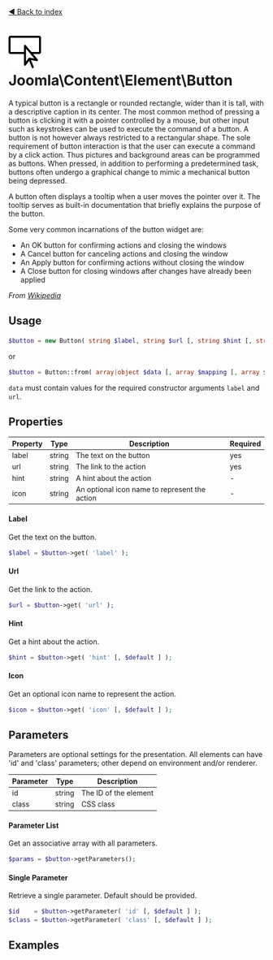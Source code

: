 [◄ Back to index](index.md)
# ![Button icon](docs/assets/button.svg) Joomla\Content\Element\Button

A typical button is a rectangle or rounded rectangle, wider than it is tall, with a descriptive caption in its center.
The most common method of pressing a button is clicking it with a pointer controlled by a mouse, but other input such
as keystrokes can be used to execute the command of a button. A button is not however always restricted to a
rectangular shape. The sole requirement of button interaction is that the user can execute a command by a click
action. Thus pictures and background areas can be programmed as buttons. When pressed, in addition to performing a
predetermined task, buttons often undergo a graphical change to mimic a mechanical button being depressed.

A button often displays a tooltip when a user moves the pointer over it. The tooltip serves as built-in documentation
that briefly explains the purpose of the button.

Some very common incarnations of the button widget are:

- An OK button for confirming actions and closing the windows
- A Cancel button for canceling actions and closing the window
- An Apply button for confirming actions without closing the window
- A Close button for closing windows after changes have already been applied

_From [Wikipedia](https://en.wikipedia.org/wiki/Button_(computing))_

## Usage

```php
$button = new Button( string $label, string $url [, string $hint [, string $icon [, array $params ] ] ] );
```

or

```php
$button = Button::from( array|object $data [, array $mapping [, array $params ] ] );
```

`data` must contain values for the required constructor arguments `label` and `url`.

## Properties

Property | Type   | Description  | Required
-------- | ------ | ------------ | ----
label | string | The text on the button | yes
url | string | The link to the action | yes
hint | string | A hint about the action | -
icon | string | An optional icon name to represent the action | -

#### Label

Get the text on the button.



```php
$label = $button->get( 'label' );
```

#### Url

Get the link to the action.



```php
$url = $button->get( 'url' );
```

#### Hint

Get a hint about the action.



```php
$hint = $button->get( 'hint' [, $default ] );
```

#### Icon

Get an optional icon name to represent the action.



```php
$icon = $button->get( 'icon' [, $default ] );
```

## Parameters

Parameters are optional settings for the presentation.
All elements can have 'id' and 'class' parameters; other depend on environment 
and/or renderer.

Parameter | Type   | Description
--------- | ------ | -----------
id        | string | The ID of the element
class     | string | CSS class

#### Parameter List

Get an associative array with all parameters.

```php
$params = $button->getParameters();
```

#### Single Parameter

Retrieve a single parameter. Default should be provided.

```php
$id    = $button->getParameter( 'id' [, $default ] );
$class = $button->getParameter( 'class' [, $default ] );
```

## Examples

